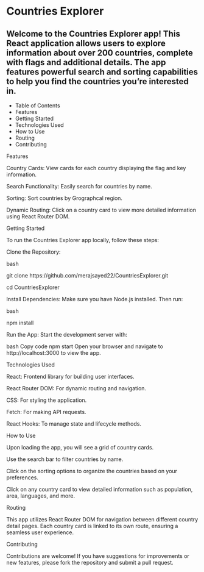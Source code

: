 <h1>Countries Explorer</h1>
<h2>Welcome to the Countries Explorer app! This React application allows users to explore information about over 200 countries, complete with flags and additional details. The app features powerful search and sorting capabilities to help you find the countries you’re interested in.</h2>
<ul>
<li>Table of Contents</li>
<li>Features</li>
<li>Getting Started</li>
<li>Technologies Used</li>
<li>How to Use</li>
<li>Routing</li>
<li>Contributing</li>
</ul>
  
<bold>Features</bold>
<p>Country Cards: View cards for each country displaying the flag and key information.</p>
<p>Search Functionality: Easily search for countries by name.</p>
<p>Sorting: Sort countries by Grographcal region.</p>
<p>Dynamic Routing: Click on a country card to view more detailed information using React Router DOM.</p>
  
<bold>Getting Started</bold>
<p>To run the Countries Explorer app locally, follow these steps:</p>

<bold>Clone the Repository:</bold>

bash

<p>git clone https://github.com/merajsayed22/CountriesExplorer.git</p>

<p>cd CountriesExplorer</p>

<p>Install Dependencies: Make sure you have Node.js installed. Then run: </p>

<p>bash

npm install

Run the App: Start the development server with:

bash
Copy code
npm start
Open your browser and navigate to http://localhost:3000 to view the app.</p>

<bold>Technologies Used</bold>

<p>React: Frontend library for building user interfaces.</p>
<p>React Router DOM: For dynamic routing and navigation.</p>
<p>CSS: For styling the application.</p>
<p>Fetch: For making API requests.</p>
<p>React Hooks: To manage state and lifecycle methods.</p>
  
<bold>How to Use</bold>

<p>Upon loading the app, you will see a grid of country cards.</p>
<p>Use the search bar to filter countries by name.</p>
<p>Click on the sorting options to organize the countries based on your preferences.</p>
<p>Click on any country card to view detailed information such as population, area, languages, and more.</p>
  
<bold>Routing</bold>
<p>This app utilizes React Router DOM for navigation between different country detail pages. Each country card is linked to its own route, ensuring a seamless user experience.</p>

<bold>Contributing</bold>
<p>Contributions are welcome! If you have suggestions for improvements or new features, please fork the repository and submit a pull request.</p>
